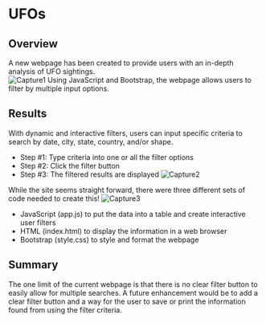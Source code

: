 # UFOs

## Overview 
A new webpage has been created to provide users with an in-depth analysis of UFO sightings.  
![Capture1](https://user-images.githubusercontent.com/90974647/144753115-f21755d4-8817-4088-bf16-ddd822fd0cf5.PNG)
Using JavaScript and Bootstrap, the webpage allows users to filter by multiple input options. 

## Results
With dynamic and interactive filters, users can input specific criteria to search by date, city, state, country, and/or shape.
  - Step #1:  Type criteria into one or all the filter options
  - Step #2:  Click the filter button
  - Step #3:  The filtered results are displayed
![Capture2](https://user-images.githubusercontent.com/90974647/144753136-31433649-b05d-413f-b1ec-51812ba577c9.PNG)

While the site seems straight forward, there were three different sets of code needed to create this!
![Capture3](https://user-images.githubusercontent.com/90974647/144753291-83e787bb-4843-4d00-a143-ee9fc99e785e.PNG)
  - JavaScript (app.js) to put the data into a table and create interactive user filters
  - HTML (index.html) to display the information in a web browser
  - Bootstrap (style.css) to style and format the webpage

## Summary
The one limit of the current webpage is that there is no clear filter button to easily allow for multiple searches. A future enhancement would be to add a clear filter button and a way for the user to save or print the information found from using the filter criteria.




